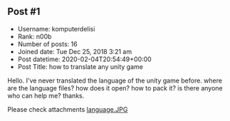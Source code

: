 ## Post #1
- Username: komputerdelisi
- Rank: n00b
- Number of posts: 16
- Joined date: Tue Dec 25, 2018 3:21 am
- Post datetime: 2020-02-04T20:54:49+00:00
- Post Title: how to translate any unity game

Hello. I've never translated the language of the unity game before. where are the language files? how does it open? how to pack it? is there anyone who can help me? thanks.

Please check attachments
[language.JPG](https://xentaxbackup.github.io/file/17458_language.JPG)
